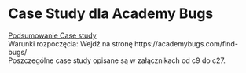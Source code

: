 <h1>Case Study dla Academy Bugs</h1>
<a href="https://github.com/werkatworzy/AcademyBugs/blob/main/Case%20study_%20AcademyBugs.pdf">Podsumowanie Case study</a><br>
Warunki rozpoczęcia: Wejdź na stronę https://academybugs.com/find-bugs/ <br>
Poszczególne case study opisane są w załącznikach od c9 do c27.

